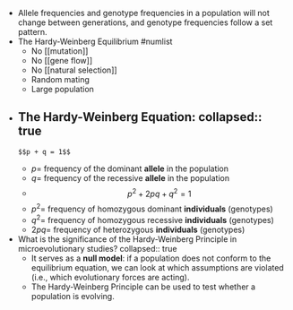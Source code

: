 - Allele frequencies and genotype frequencies in a population will not change between generations, and genotype frequencies follow a set pattern.
- The Hardy-Weinberg Equilibrium #numlist
	- No [[mutation]]
	- No [[gene flow]]
	- No [[natural selection]]
	- Random mating
	- Large population
- The Hardy-Weinberg Equation:
  collapsed:: true
	-
	  $$p + q = 1$$
	- $p =$ frequency of the dominant **allele** in the population
	- $q =$ frequency of the recessive **allele** in the population
	-
	  $$p^2 + 2pq + q^2 = 1$$
	- $p^2 =$ frequency of homozygous dominant **individuals** (genotypes)
	- $q^2 =$ frequency of homozygous recessive **individuals** (genotypes)
	- $2pq =$ frequency of heterozygous **individuals** (genotypes)
- What is the significance of the Hardy-Weinberg Principle in microevolutionary studies?
  collapsed:: true
	- It serves as a **null model**: if a population does not conform to the equilibrium equation, we can look at which assumptions are violated (i.e., which evolutionary forces are acting).
	- The Hardy-Weinberg Principle can be used to test whether a population is evolving.